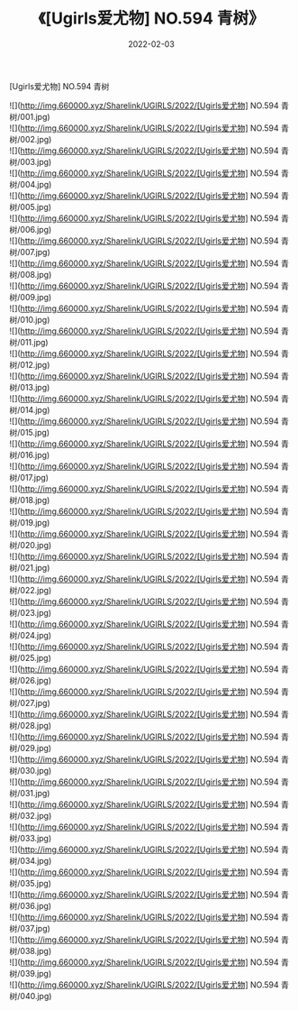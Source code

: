 ﻿---
layout: post
title:  《[Ugirls爱尤物] NO.594 青树》
date:   2022-02-03
img: http://img.660000.xyz/Sharelink/UGIRLS/2022/[Ugirls爱尤物] NO.594 青树/000.jpg
categories: [美女, 清纯, 唯美]
---

[Ugirls爱尤物] NO.594 青树

 ![](http://img.660000.xyz/Sharelink/UGIRLS/2022/[Ugirls爱尤物] NO.594 青树/001.jpg) <br>![](http://img.660000.xyz/Sharelink/UGIRLS/2022/[Ugirls爱尤物] NO.594 青树/002.jpg) <br>![](http://img.660000.xyz/Sharelink/UGIRLS/2022/[Ugirls爱尤物] NO.594 青树/003.jpg) <br>![](http://img.660000.xyz/Sharelink/UGIRLS/2022/[Ugirls爱尤物] NO.594 青树/004.jpg) <br>![](http://img.660000.xyz/Sharelink/UGIRLS/2022/[Ugirls爱尤物] NO.594 青树/005.jpg) <br>![](http://img.660000.xyz/Sharelink/UGIRLS/2022/[Ugirls爱尤物] NO.594 青树/006.jpg) <br>![](http://img.660000.xyz/Sharelink/UGIRLS/2022/[Ugirls爱尤物] NO.594 青树/007.jpg) <br>![](http://img.660000.xyz/Sharelink/UGIRLS/2022/[Ugirls爱尤物] NO.594 青树/008.jpg) <br>![](http://img.660000.xyz/Sharelink/UGIRLS/2022/[Ugirls爱尤物] NO.594 青树/009.jpg) <br>![](http://img.660000.xyz/Sharelink/UGIRLS/2022/[Ugirls爱尤物] NO.594 青树/010.jpg) <br>![](http://img.660000.xyz/Sharelink/UGIRLS/2022/[Ugirls爱尤物] NO.594 青树/011.jpg) <br>![](http://img.660000.xyz/Sharelink/UGIRLS/2022/[Ugirls爱尤物] NO.594 青树/012.jpg) <br>![](http://img.660000.xyz/Sharelink/UGIRLS/2022/[Ugirls爱尤物] NO.594 青树/013.jpg) <br>![](http://img.660000.xyz/Sharelink/UGIRLS/2022/[Ugirls爱尤物] NO.594 青树/014.jpg) <br>![](http://img.660000.xyz/Sharelink/UGIRLS/2022/[Ugirls爱尤物] NO.594 青树/015.jpg) <br>![](http://img.660000.xyz/Sharelink/UGIRLS/2022/[Ugirls爱尤物] NO.594 青树/016.jpg) <br>![](http://img.660000.xyz/Sharelink/UGIRLS/2022/[Ugirls爱尤物] NO.594 青树/017.jpg) <br>![](http://img.660000.xyz/Sharelink/UGIRLS/2022/[Ugirls爱尤物] NO.594 青树/018.jpg) <br>![](http://img.660000.xyz/Sharelink/UGIRLS/2022/[Ugirls爱尤物] NO.594 青树/019.jpg) <br>![](http://img.660000.xyz/Sharelink/UGIRLS/2022/[Ugirls爱尤物] NO.594 青树/020.jpg) <br>![](http://img.660000.xyz/Sharelink/UGIRLS/2022/[Ugirls爱尤物] NO.594 青树/021.jpg) <br>![](http://img.660000.xyz/Sharelink/UGIRLS/2022/[Ugirls爱尤物] NO.594 青树/022.jpg) <br>![](http://img.660000.xyz/Sharelink/UGIRLS/2022/[Ugirls爱尤物] NO.594 青树/023.jpg) <br>![](http://img.660000.xyz/Sharelink/UGIRLS/2022/[Ugirls爱尤物] NO.594 青树/024.jpg) <br>![](http://img.660000.xyz/Sharelink/UGIRLS/2022/[Ugirls爱尤物] NO.594 青树/025.jpg) <br>![](http://img.660000.xyz/Sharelink/UGIRLS/2022/[Ugirls爱尤物] NO.594 青树/026.jpg) <br>![](http://img.660000.xyz/Sharelink/UGIRLS/2022/[Ugirls爱尤物] NO.594 青树/027.jpg) <br>![](http://img.660000.xyz/Sharelink/UGIRLS/2022/[Ugirls爱尤物] NO.594 青树/028.jpg) <br>![](http://img.660000.xyz/Sharelink/UGIRLS/2022/[Ugirls爱尤物] NO.594 青树/029.jpg) <br>![](http://img.660000.xyz/Sharelink/UGIRLS/2022/[Ugirls爱尤物] NO.594 青树/030.jpg) <br>![](http://img.660000.xyz/Sharelink/UGIRLS/2022/[Ugirls爱尤物] NO.594 青树/031.jpg) <br>![](http://img.660000.xyz/Sharelink/UGIRLS/2022/[Ugirls爱尤物] NO.594 青树/032.jpg) <br>![](http://img.660000.xyz/Sharelink/UGIRLS/2022/[Ugirls爱尤物] NO.594 青树/033.jpg) <br>![](http://img.660000.xyz/Sharelink/UGIRLS/2022/[Ugirls爱尤物] NO.594 青树/034.jpg) <br>![](http://img.660000.xyz/Sharelink/UGIRLS/2022/[Ugirls爱尤物] NO.594 青树/035.jpg) <br>![](http://img.660000.xyz/Sharelink/UGIRLS/2022/[Ugirls爱尤物] NO.594 青树/036.jpg) <br>![](http://img.660000.xyz/Sharelink/UGIRLS/2022/[Ugirls爱尤物] NO.594 青树/037.jpg) <br>![](http://img.660000.xyz/Sharelink/UGIRLS/2022/[Ugirls爱尤物] NO.594 青树/038.jpg) <br>![](http://img.660000.xyz/Sharelink/UGIRLS/2022/[Ugirls爱尤物] NO.594 青树/039.jpg) <br>![](http://img.660000.xyz/Sharelink/UGIRLS/2022/[Ugirls爱尤物] NO.594 青树/040.jpg) <br>